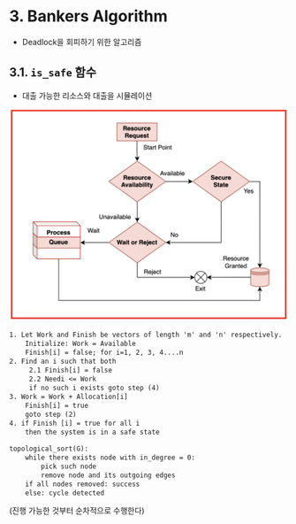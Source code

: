 # 3. Bankers Algorithm

- Deadlock을 회피하기 위한 알고리즘

## 3.1. `is_safe` 함수
- 대출 가능한 리소스와 대출을 시뮬레이션

![img.png](img.png)

```
1. Let Work and Finish be vectors of length 'm' and 'n' respectively. 
    Initialize: Work = Available 
    Finish[i] = false; for i=1, 2, 3, 4....n
2. Find an i such that both 
     2.1 Finish[i] = false 
     2.2 Needi <= Work 
     if no such i exists goto step (4)
3. Work = Work + Allocation[i] 
    Finish[i] = true 
    goto step (2)
4. if Finish [i] = true for all i 
    then the system is in a safe state 
```

```
topological_sort(G):
    while there exists node with in_degree = 0:
        pick such node
        remove node and its outgoing edges
    if all nodes removed: success
    else: cycle detected
```

(진행 가능한 것부터 순차적으로 수행한다)